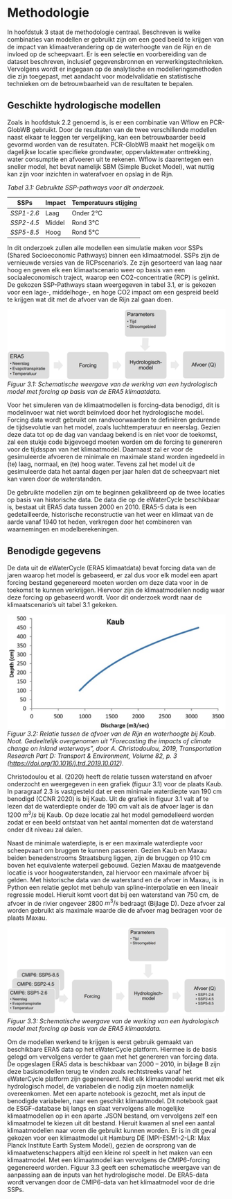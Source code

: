 # Methodologie

In hoofdstuk 3 staat de methodologie centraal. Beschreven is welke combinaties van modellen
er gebruikt zijn om een goed beeld te krijgen van de impact van klimaatverandering op de
waterhoogte van de Rijn en de invloed op de scheepvaart. Er is een selectie en voorbereiding
van de dataset beschreven, inclusief gegevensbronnen en verwerkingstechnieken.
Vervolgens wordt er ingegaan op de analytische en modelleringsmethoden die zijn toegepast,
met aandacht voor modelvalidatie en statistische technieken om de betrouwbaarheid van de
resultaten te bepalen.

## Geschikte hydrologische modellen

Zoals in hoofdstuk 2.2 genoemd is, is er een combinatie van Wflow en PCR-GlobWB gebruikt.
Door de resultaten van de twee verschillende modellen naast elkaar te leggen ter vergelijking,
kan een betrouwbaarder beeld gevormd worden van de resultaten. PCR-GlobWB maakt het
mogelijk om dagelijkse locatie specifieke grondwater, oppervlaktewater onttrekking, water
consumptie en afvoeren uit te rekenen. Wflow is daarentegen een sneller model, het bevat
namelijk SBM (Simple Bucket Model), wat nuttig kan zijn voor inzichten in waterafvoer en
opslag in de Rijn. 

*Tabel 3.1: Gebruikte SSP-pathways voor dit onderzoek.*

| SSPs       | Impact | Temperatuurs stijging |
|------------|--------|------------------------|
| *SSP1-2.6* | Laag   | Onder 2°C              |
| *SSP2-4.5* | Middel | Rond 3°C               |
| *SSP5-8.5* | Hoog   | Rond 5°C               |

In dit onderzoek zullen alle modellen een simulatie maken voor SSPs (Shared Socioeconomic
Pathways) binnen een klimaatmodel. SSPs zijn de vernieuwde versies van de RCPscenario’s. Ze zijn gesorteerd van laag naar hoog en geven elk een klimaatscenario weer op
basis van een sociaaleconomisch traject, waarop een CO2-concentratie (RCP) is gelinkt. De
gekozen SSP-Pathways staan weergegeven in tabel 3.1, er is gekozen voor een lage-,
middelhoge-, en hoge CO2 impact om een gespreid beeld te krijgen wat dit met de afvoer van
de Rijn zal gaan doen.

![figure4](../figures/figure4.PNG)
*Figuur 3.1: Schematische weergave van de werking van een hydrologisch model met forcing op basis van de
ERA5 klimaatdata.*

Voor het simuleren van de klimaatmodellen is forcing-data benodigd, dit is modelinvoer wat
niet wordt beïnvloed door het hydrologische model. Forcing data wordt gebruikt om
randvoorwaarden te definiëren gedurende de tijdsevolutie van het model, zoals
luchttemperatuur en neerslag. Gezien deze data tot op de dag van vandaag bekend is en niet
voor de toekomst, zal een stukje code bijgevoegd moeten worden om de forcing te genereren
voor de tijdsspan van het klimaatmodel. Daarnaast zal er voor de gesimuleerde afvoeren de
minimale en maximale stand worden ingedeeld in (te) laag, normaal, en (te) hoog water.
Tevens zal het model uit de gesimuleerde data het aantal dagen per jaar halen dat de
scheepvaart niet kan varen door de waterstanden.

De gebruikte modellen zijn om te beginnen gekalibreerd op de twee locaties op basis van
historische data. De data die op de eWaterCycle beschikbaar is, bestaat uit ERA5 data tussen
2000 en 2010. ERA5-5 data is een gedetailleerde, historische reconstructie van het weer en
klimaat van de aarde vanaf 1940 tot heden, verkregen door het combineren van
waarnemingen en modelberekeningen.

## Benodigde gegevens

De data uit de eWaterCycle (ERA5 klimaatdata) bevat forcing data van de jaren waarop het
model is gebaseerd, er zal dus voor elk model een apart forcing bestand gegenereerd moeten
worden om deze data voor in de toekomst te kunnen verkrijgen. Hiervoor zijn de
klimaatmodellen nodig waar deze forcing op gebaseerd wordt. Voor dit onderzoek wordt naar
de klimaatscenario’s uit tabel 3.1 gekeken.

![figure5](../figures/figure5.PNG)
*Figuur 3.2: Relatie tussen de afvoer van de Rijn en waterhoogte bij Kaub.
Noot. Gedeeltelijk overgenomen uit “Forecasting the impacts of climate change on inland waterways”, door A.
Christodoulou, 2019, Transportation Research Part D: Transport & Environment, Volume 82, p. 3
(https://doi.org/10.1016/j.trd.2019.10.012).*

Christodoulou et al. (2020) heeft de relatie tussen waterstand en afvoer onderzocht en
weergegeven in een grafiek (figuur 3.1) voor de plaats Kaub. In paragraaf 2.3 is vastgesteld
dat er een minimale waterdiepte van 190 cm benodigd (CCNR 2020) is bij Kaub. Uit de grafiek
in figuur 3.1 valt af te lezen dat de waterdiepte onder de 190 cm valt als de afvoer lager is dan
$1200$ $m^3/s$ bij Kaub. Op deze locatie zal het model gemodelleerd worden zodat er een beeld
ontstaat van het aantal momenten dat de waterstand onder dit niveau zal dalen.

Naast de minimale waterdiepte, is er een maximale waterdiepte voor scheepvaart om bruggen
te kunnen passeren. Gezien Kaub en Maxau beiden benedenstrooms Straatsburg liggen, zijn
de bruggen op 910 cm boven het equivalente waterpeil gebouwd. Gezien Maxau de
maatgevende locatie is voor hoogwaterstanden, zal hiervoor een maximale afvoer bij gelden.
Met historische data van de waterstand en de afvoer in Maxau, is in Python een relatie geplot
met behulp van spline-interpolatie en een lineair regressie model. Hieruit komt voort dat bij
een waterstand van 750 cm, de afvoer in de rivier ongeveer $2800$ $m^3/s$ bedraagt (Bijlage D).
Deze afvoer zal worden gebruikt als maximale waarde die de afvoer mag bedragen voor de
plaats Maxau.

![figure6](../figures/figure6.PNG)
*Figuur 3.3: Schematische weergave van de werking van een hydrologisch model met forcing op basis van de
ERA5 klimaatdata.*

Om de modellen werkend te krijgen is eerst gebruik gemaakt van beschikbare ERA5 data op
het eWaterCycle platform. Hiermee is de basis gelegd om vervolgens verder te gaan met het
genereren van forcing data. De opgeslagen ERA5 data is beschikbaar van 2000 – 2010, in
bijlage B zijn deze basismodellen terug te vinden zoals rechtstreeks vanaf het eWaterCycle
platform zijn gegenereerd. Niet elk klimaatmodel werkt met elk hydrologisch model, de
variabelen die nodig zijn moeten namelijk overeenkomen. Met een aparte notebook is
gezocht, met als input de benodigde variabelen, naar een geschikt klimaatmodel. Dit
notebook gaat de ESGF-database bij langs en slaat vervolgens alle mogelijke
klimaatmodellen op in een aparte .JSON bestand, om vervolgens zelf een klimaatmodel te
kiezen uit dit bestand. Hieruit kwamen al snel een aantal klimaatmodellen naar voren die
gebruikt kunnen worden. Er is in dit geval gekozen voor een klimaatmodel uit Hamburg DE
(MPI-ESM1-2-LR: Max Planck Institute Earth System Model), gezien de oorsprong van de
klimaatwetenschappers altijd een kleine rol speelt in het maken van een klimaatmodel. Met
een klimaatmodel kan vervolgens de CMIP6-forcing gegenereerd worden. Figuur 3.3 geeft
een schematische weergave van de aanpassing aan de inputs van het hydrologische model.
De ERA5-data wordt vervangen door de CMIP6-data van het klimaatmodel voor de drie
SSPs.




